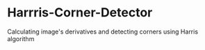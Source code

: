 # Harrris-Corner-Detector
Calculating image's derivatives and detecting corners using Harris algorithm
